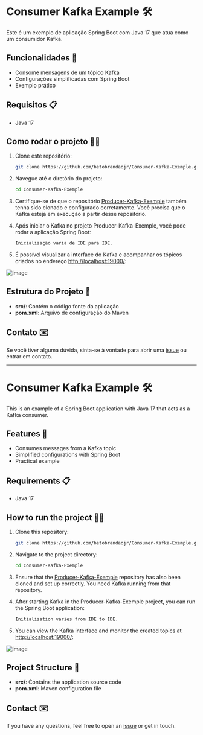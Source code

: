# Consumer Kafka Example 🛠️

Este é um exemplo de aplicação Spring Boot com Java 17 que atua como um consumidor Kafka.

## Funcionalidades 🚀

- Consome mensagens de um tópico Kafka
- Configurações simplificadas com Spring Boot
- Exemplo prático

## Requisitos 📋

- Java 17

## Como rodar o projeto 🏃‍♂️

1. Clone este repositório:
    ```sh
    git clone https://github.com/betobrandaojr/Consumer-Kafka-Exemple.git
    ```

2. Navegue até o diretório do projeto:
    ```sh
    cd Consumer-Kafka-Exemple
    ```

3. Certifique-se de que o repositório [Producer-Kafka-Exemple](https://github.com/betobrandaojr/Producer-Kafka-Exemple) também tenha sido clonado e configurado corretamente. Você precisa que o Kafka esteja em execução a partir desse repositório.

4. Após iniciar o Kafka no projeto Producer-Kafka-Exemple, você pode rodar a aplicação Spring Boot:
    ```sh
    Inicialização varia de IDE para IDE.
    ```

5. É possível visualizar a interface do Kafka e acompanhar os tópicos criados no endereço [http://localhost:19000/](http://localhost:19000/):

![image](https://github.com/betobrandaojr/Producer-Kafka-Exemple/assets/59041231/9044d4d0-f1af-4957-b20f-af63c734dbd9)

## Estrutura do Projeto 📁

- **src/**: Contém o código fonte da aplicação
- **pom.xml**: Arquivo de configuração do Maven

## Contato ✉️

Se você tiver alguma dúvida, sinta-se à vontade para abrir uma [issue](https://github.com/betobrandaojr/Consumer-Kafka-Exemple/issues) ou entrar em contato.

---

# Consumer Kafka Example 🛠️

This is an example of a Spring Boot application with Java 17 that acts as a Kafka consumer.

## Features 🚀

- Consumes messages from a Kafka topic
- Simplified configurations with Spring Boot
- Practical example

## Requirements 📋

- Java 17

## How to run the project 🏃‍♂️

1. Clone this repository:
    ```sh
    git clone https://github.com/betobrandaojr/Consumer-Kafka-Exemple.git
    ```

2. Navigate to the project directory:
    ```sh
    cd Consumer-Kafka-Exemple
    ```

3. Ensure that the [Producer-Kafka-Exemple](https://github.com/betobrandaojr/Producer-Kafka-Exemple) repository has also been cloned and set up correctly. You need Kafka running from that repository.

4. After starting Kafka in the Producer-Kafka-Exemple project, you can run the Spring Boot application:
    ```sh
    Initialization varies from IDE to IDE.
    ```

5. You can view the Kafka interface and monitor the created topics at [http://localhost:19000/](http://localhost:19000/):

![image](https://github.com/betobrandaojr/Producer-Kafka-Exemple/assets/59041231/9044d4d0-f1af-4957-b20f-af63c734dbd9)

## Project Structure 📁

- **src/**: Contains the application source code
- **pom.xml**: Maven configuration file

## Contact ✉️

If you have any questions, feel free to open an [issue](https://github.com/betobrandaojr/Consumer-Kafka-Exemple/issues) or get in touch.
